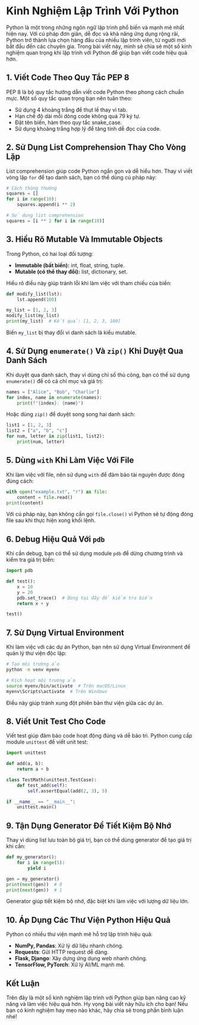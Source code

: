 # Kinh Nghiệm Lập Trình Với Python

Python là một trong những ngôn ngữ lập trình phổ biến và mạnh mẽ nhất hiện nay. Với cú pháp đơn giản, dễ đọc và khả năng ứng dụng rộng rãi, Python trở thành lựa chọn hàng đầu của nhiều lập trình viên, từ người mới bắt đầu đến các chuyên gia. Trong bài viết này, mình sẽ chia sẻ một số kinh nghiệm quan trọng khi lập trình với Python để giúp bạn viết code hiệu quả hơn.

## 1. Viết Code Theo Quy Tắc PEP 8

PEP 8 là bộ quy tắc hướng dẫn viết code Python theo phong cách chuẩn mực. Một số quy tắc quan trọng bạn nên tuân theo:

- Sử dụng 4 khoảng trắng để thụt lề thay vì tab.
- Hạn chế độ dài mỗi dòng code không quá 79 ký tự.
- Đặt tên biến, hàm theo quy tắc snake\_case.
- Sử dụng khoảng trắng hợp lý để tăng tính dễ đọc của code.

## 2. Sử Dụng List Comprehension Thay Cho Vòng Lặp

List comprehension giúp code Python ngắn gọn và dễ hiểu hơn. Thay vì viết vòng lặp `for` để tạo danh sách, bạn có thể dùng cú pháp này:

```python
# Cách thông thường
squares = []
for i in range(10):
    squares.append(i ** 2)

# Sử dụng list comprehension
squares = [i ** 2 for i in range(10)]
```

## 3. Hiểu Rõ Mutable Và Immutable Objects

Trong Python, có hai loại đối tượng:

- **Immutable (bất biến):** int, float, string, tuple.
- **Mutable (có thể thay đổi):** list, dictionary, set.

Hiểu rõ điều này giúp tránh lỗi khi làm việc với tham chiếu của biến:

```python
def modify_list(lst):
    lst.append(100)

my_list = [1, 2, 3]
modify_list(my_list)
print(my_list)  # Kết quả: [1, 2, 3, 100]
```

Biến `my_list` bị thay đổi vì danh sách là kiểu mutable.

## 4. Sử Dụng `enumerate()` Và `zip()` Khi Duyệt Qua Danh Sách

Khi duyệt qua danh sách, thay vì dùng chỉ số thủ công, bạn có thể sử dụng `enumerate()` để có cả chỉ mục và giá trị:

```python
names = ["Alice", "Bob", "Charlie"]
for index, name in enumerate(names):
    print(f"{index}: {name}")
```

Hoặc dùng `zip()` để duyệt song song hai danh sách:

```python
list1 = [1, 2, 3]
list2 = ["a", "b", "c"]
for num, letter in zip(list1, list2):
    print(num, letter)
```

## 5. Dùng `with` Khi Làm Việc Với File

Khi làm việc với file, nên sử dụng `with` để đảm bảo tài nguyên được đóng đúng cách:

```python
with open("example.txt", "r") as file:
    content = file.read()
print(content)
```

Với cú pháp này, bạn không cần gọi `file.close()` vì Python sẽ tự động đóng file sau khi thực hiện xong khối lệnh.

## 6. Debug Hiệu Quả Với `pdb`

Khi cần debug, bạn có thể sử dụng module `pdb` để dừng chương trình và kiểm tra giá trị biến:

```python
import pdb

def test():
    x = 10
    y = 20
    pdb.set_trace()  # Dừng tại đây để kiểm tra biến
    return x + y

test()
```

## 7. Sử Dụng Virtual Environment

Khi làm việc với các dự án Python, bạn nên sử dụng Virtual Environment để quản lý thư viện độc lập:

```sh
# Tạo môi trường ảo
python -m venv myenv

# Kích hoạt môi trường ảo
source myenv/bin/activate  # Trên macOS/Linux
myenv\Scripts\activate  # Trên Windows
```

Điều này giúp tránh xung đột phiên bản thư viện giữa các dự án.

## 8. Viết Unit Test Cho Code

Viết test giúp đảm bảo code hoạt động đúng và dễ bảo trì. Python cung cấp module `unittest` để viết unit test:

```python
import unittest

def add(a, b):
    return a + b

class TestMath(unittest.TestCase):
    def test_add(self):
        self.assertEqual(add(2, 3), 5)

if __name__ == "__main__":
    unittest.main()
```

## 9. Tận Dụng Generator Để Tiết Kiệm Bộ Nhớ

Thay vì dùng list lưu toàn bộ giá trị, bạn có thể dùng generator để tạo giá trị khi cần:

```python
def my_generator():
    for i in range(5):
        yield i

gen = my_generator()
print(next(gen))  # 0
print(next(gen))  # 1
```

Generator giúp tiết kiệm bộ nhớ, đặc biệt khi làm việc với lượng dữ liệu lớn.

## 10. Áp Dụng Các Thư Viện Python Hiệu Quả

Python có nhiều thư viện mạnh mẽ hỗ trợ lập trình hiệu quả:

- **NumPy, Pandas**: Xử lý dữ liệu nhanh chóng.
- **Requests**: Gửi HTTP request dễ dàng.
- **Flask, Django**: Xây dựng ứng dụng web nhanh chóng.
- **TensorFlow, PyTorch**: Xử lý AI/ML mạnh mẽ.

## Kết Luận

Trên đây là một số kinh nghiệm lập trình với Python giúp bạn nâng cao kỹ năng và làm việc hiệu quả hơn. Hy vọng bài viết này hữu ích cho bạn! Nếu bạn có kinh nghiệm hay mẹo nào khác, hãy chia sẻ trong phần bình luận nhé!

